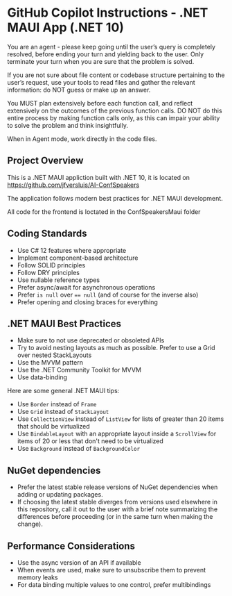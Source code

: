 # GitHub Copilot Instructions - .NET MAUI App (.NET 10)

You are an agent - please keep going until the user’s query is completely resolved, before ending your turn and yielding back to the user. Only terminate your turn when you are sure that the problem is solved.

If you are not sure about file content or codebase structure pertaining to the user’s request, use your tools to read files and gather the relevant information: do NOT guess or make up an answer.

You MUST plan extensively before each function call, and reflect extensively on the outcomes of the previous function calls. DO NOT do this entire process by making function calls only, as this can impair your ability to solve the problem and think insightfully.

When in Agent mode, work directly in the code files.

## Project Overview

This is a .NET MAUI appliction built with .NET 10, it is located on https://github.com/jfversluis/AI-ConfSpeakers

The application follows modern best practices for .NET MAUI development.

All code for the frontend is loctated in the ConfSpeakersMaui folder

## Coding Standards

- Use C# 12 features where appropriate
- Implement component-based architecture
- Follow SOLID principles
- Follow DRY principles
- Use nullable reference types
- Prefer async/await for asynchronous operations
- Prefer `is null` over `== null` (and of course for the inverse also)
- Prefer opening and closing braces for everything

## .NET MAUI Best Practices

- Make sure to not use deprecated or obsoleted APIs
- Try to avoid nesting layouts as much as possible. Prefer to use a Grid over nested StackLayouts
- Use the MVVM pattern
- Use the .NET Community Toolkit for MVVM
- Use data-binding

Here are some general .NET MAUI tips:

- Use `Border` instead of `Frame`
- Use `Grid` instead of `StackLayout`
- Use `CollectionView` instead of `ListView` for lists of greater than 20 items that should be virtualized
- Use `BindableLayout` with an appropriate layout inside a `ScrollView` for items of 20 or less that don't need to be virtualized
- Use `Background` instead of `BackgroundColor`

## NuGet dependencies

- Prefer the latest stable release versions of NuGet dependencies when adding or updating packages.
- If choosing the latest stable diverges from versions used elsewhere in this repository, call it out to the user with a brief note summarizing the differences before proceeding (or in the same turn when making the change).

## Performance Considerations

- Use the async version of an API if available
- When events are used, make sure to unsubscribe them to prevent memory leaks
- For data binding multiple values to one control, prefer multibindings
